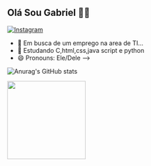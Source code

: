 ## Olá Sou Gabriel 👋🤳

[![Instagram](https://img.shields.io/badge/Instagram-E4405F?style=for-the-badge&logo=instagram&logoColor=white)](https://www.instagram.com/_gabriiell.m/)

- 🔭 Em busca de um emprego na area de TI...
- 🌱 Estudando C,html,css,java script e python
- 😄 Pronouns: Ele/Dele
-->

![Anurag's GitHub stats](https://github-readme-stats.vercel.app/api?username=FGabrielMartins&show_icons=true&theme=highcontrast)
 
<img loading="lazy" height="180em" src="https://github-readme-stats.vercel.app/api/top-langs/?username=FGabrielMartins&layout=compact&langs_count=7&theme=highcontrast"/>
